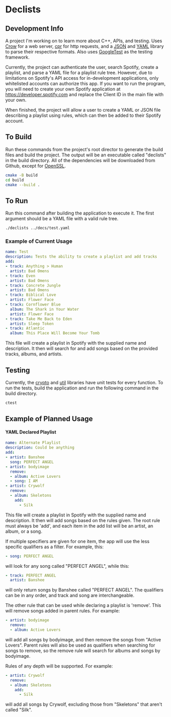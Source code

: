 # Declists

## Development Info

A project I'm working on to learn more about C++, APIs, and testing. Uses [Crow](https://github.com/CrowCpp/Crow) for a web server, [cpr](https://github.com/libcpr/cpr) for http requests, and a [JSON](https://github.com/nlohmann/json) and [YAML](https://github.com/jbeder/yaml-cpp) library to parse their respective formats. Also uses [GoogleTest](https://github.com/google/googletest) as the testing framework.

Currently, the project can authenticate the user, search Spotify, create a playlist, and parse a YAML file for a playlist rule tree. However, due to limitations on Spotify's API access for in-development applications, only whitelisted accounts can authorize this app. If you want to run the program, you will need to create your own Spotify application at https://developer.spotify.com and replace the Client ID in the main file with your own.

When finished, the project will allow a user to create a YAML or JSON file describing a playlist using rules, which can then be added to their Spotify account.

## To Build

Run these commands from the project's root director to generate the build files and build the project. The output will be an executable called "declists" in the build directory. All of the dependencies will be downloaded from Github, except for [OpenSSL](https://www.openssl.org/).

```Bash
cmake -B build
cd build
cmake --build .
```

## To Run

Run this command after building the application to execute it. The first argument should be a YAML file with a valid rule tree.

```Bash
./declists ../decs/test.yaml
```

### Example of Current Usage

```YAML
name: Test
description: Tests the ability to create a playlist and add tracks
add:
- track: Anything > Human
  artist: Bad Omens
- track: Even
  artist: Bad Omens
- track: Concrete Jungle
  artist: Bad Omens
- track: Biblical Love
  artist: Flower Face
- track: Cornflower Blue
  album: The Shark in Your Water
  artist: Flower Face
- track: Take Me Back to Eden
  artist: Sleep Token
- track: Atlantic
  album: This Place Will Become Your Tomb
```

This file will create a playlist in Spotify with the supplied name and description. It then will search for and add songs based on the provided tracks, albums, and artists.

## Testing

Currently, the [crypto](/src/crypto) and [util](/src/util/) libraries have unit tests for every function. To run the tests, build the application and run the following command in the build directory.

```Bash
ctest
```

## Example of Planned Usage

#### YAML Declared Playlist

```YAML
name: Alternate Playlist
description: Could be anything
add:
- artist: Banshee
  song: PERFECT ANGEL
- artist: bodyimage
  remove:
  - album: Active Lovers
  - song: I AM
- artist: Crywolf
  remove:
  - album: Skeletons
    add:
      - Silk
```

This file will create a playlist in Spotify with the supplied name and description. It then will add songs based on the rules given. The root rule must always be 'add', and each item in the add list will be an artist, an album, or a song.

If multiple specifiers are given for one item, the app will use the less specific qualifiers as a filter. For example, this:

```YAML
- song: PERFECT ANGEL
```

will look for any song called "PERFECT ANGEL", while this:

```YAML
- track: PERFECT ANGEL
  artist: Banshee
```

will only return songs by Banshee called "PERFECT ANGEL". The qualifiers can be in any order, and track and song are interchangeable.

The other rule that can be used while declaring a playlist is 'remove'. This will remove songs added in parent rules. For example:

```YAML
- artist: bodyimage
  remove:
  - album: Active Lovers
```

will add all songs by bodyimage, and then remove the songs from "Active Lovers". Parent rules will also be used as qualifiers when searching for songs to remove, so the remove rule will search for albums and songs by bodyimage.

Rules of any depth will be supported. For example:

```YAML
- artist: Crywolf
  remove:
  - album: Skeletons
    add:
      - Silk
```

will add all songs by Crywolf, excluding those from "Skeletons" that aren't called "Silk".
